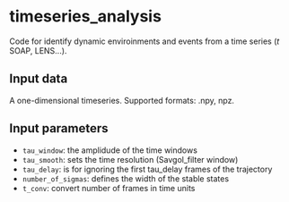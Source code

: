 # timeseries_analysis
Code for identify dynamic enviroinments and events from a time series 
(_t_ SOAP, LENS...). 

## Input data
A one-dimensional timeseries. Supported formats: .npy, npz.

## Input parameters
* `tau_window`: the amplidude of the time windows
* `tau_smooth`: sets the time resolution (Savgol_filter window)
* `tau_delay`: is for ignoring the first tau_delay frames of the trajectory
* `number_of_sigmas`: defines the width of the stable states
* `t_conv`: convert number of frames in time units